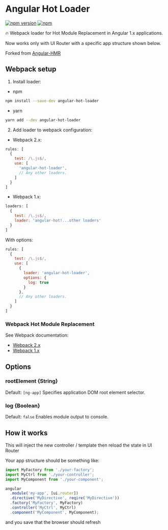 # Angular Hot Loader

[![npm version](https://badge.fury.io/js/angular-hot-loader.svg)](https://badge.fury.io/js/angular-hot-loader)
[![npm](https://img.shields.io/npm/dt/angular-hot-loader.svg)](https://github.com/vitaliy-bobrov/angular-hot-loader)

🔥 Webpack loader for Hot Module Replacement in Angular 1.x applications.

Now works only with UI Router with a specific app structure shown below.

Forked from [Angular-HMR](https://github.com/yargalot/Angular-HMR)

## Webpack setup

1. Install loader:
* npm
```bash
npm install --save-dev angular-hot-loader
```

* yarn
```bash
yarn add --dev angular-hot-loader
```

2. Add loader to webpack configuration:

* Webpack 2.x:
```js
rules: [
  {
    test: /\.js$/,
    use: [
      'angular-hot-loader',
      // Any other loaders.
    ]
  }
]
```

* Webpack 1.x:
```js
loaders: [
  {
    test: /\.js$/,
    loader: 'angular-hot!...other loaders'
  }
]
```

With options:

```js
rules: [
  {
    test: /\.js$/,
    use: [
      {
        loader: 'angular-hot-loader',
        options: {
          log: true
        }
      },
      // Any other loaders.
    ]
  }
]
```

### Webpack Hot Module Replacement
See Webpack documentation:
- [Webpack 2.x](https://webpack.js.org/configuration/dev-server/#devserver-hot)
- [Webpack 1.x](http://webpack.github.io/docs/hot-module-replacement-with-webpack.html)

## Options

### rootElement {String}
Default: `[ng-app]`
Specifies application DOM root element selector.

### log {Boolean}
Default: `false`
Enables module output to console.

## How it works
This will inject the new controller / template then reload the state in UI Router

Your app structure should be something like:

```js
import MyFactory from './your-factory';
import MyCtrl from './your-controller';
import MyComponent from './your-component';

angular
  .module('my-app', [ui.router])
  .directive('MyDirective', reqire('MyDirective'))
  .factory('MyFactory', MyFactory)
  .controller('MyCtrl', MyCtrl)
  .component('MyComponent', MyComponent);
```

and you save that the browser should refresh
